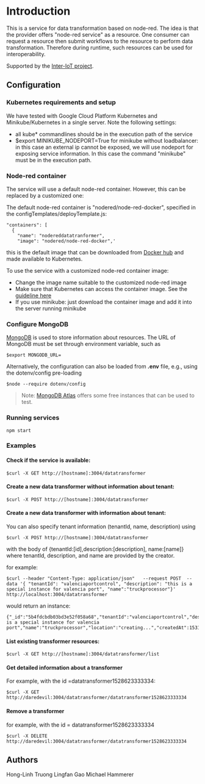 # Introduction

This is a service for data transformation based on node-red. The idea is that the provider offers "node-red service" as a resource. One consumer can request a resource then submit workflows to the resource to perform data transformation. Therefore during runtime, such resources can be used for interoperability.

Supported by the [Inter-IoT project](http://www.inter-iot-project.eu/).

## Configuration

### Kubernetes requirements and setup

We have tested with Google Cloud Platform Kubernetes and Minikube/Kubernetes  in a single server. Note the following settings:

* all kube* commandlines should be in the execution path of the service
* $export MINIKUBE_NODEPORT=True for minikube without loadbalancer: in this case an external ip cannot be exposed, we will use nodeport for exposing service information. In this case the command "minikube" must be in the execution path.

### Node-red container

The service will use a default node-red container. However, this can be replaced by a customized one:

The default node-red container is "nodered/node-red-docker", specified in the configTemplates/deployTemplate.js:

```
"containers": [
  {
    "name": "nodereddatatranformer",
    "image": "nodered/node-red-docker",'
```

this is the default image that can be downloaded from [Docker hub](https://hub.docker.com/r/nodered/node-red/) and made available to Kubernetes.

To use the service with a customized node-red container image:

* Change the image name suitable to the customized node-red image
* Make sure that Kubernetes can access the container image. See the [guideline here](https://kubernetes.io/docs/concepts/containers/images/)
* If you use minikube: just download the container image and add it into the server running minikube

### Configure MongoDB

[MongoDB](https://www.mongodb.com) is used to store information about resources. The URL of MongoDB must be set through environment variable, such as

```
$export MONGODB_URL=
```

Alternatively, the configuration can also be loaded from **.env** file, e.g., using the dotenv/config pre-loading

```
$node --require dotenv/config

```
>Note: [MongoDB Atlas](https://www.mongodb.com/cloud/atlas) offers some free instances that can be used to test.

### Running services

`npm start`

### Examples

#### Check if the service is available:
```
$curl -X GET http://[hostname]:3004/datatransformer
```

#### Create a new data transformer without information about tenant:
```
$curl -X POST http://[hostname]:3004/datatransformer
```

#### Create a new data transformer with information about tenant:

You can also specify tenant information (tenantId, name, description) using
```
$curl -X POST http://[hostname]:3004/datatransformer
```

with the body of {tenantId:[id],description:[description], name:[name]} where tenantId, description, and name are provided by the creator.

for example:
```
$curl --header "Content-Type: application/json"   --request POST  --data '{ "tenantId": "valenciaportcontrol", "description": "this is a special instance for valencia port", "name":"truckprocessor"}' http://localhost:3004/datatransformer
```
would return an instance:
```
{"_id":"5b4fdcbdb03bd3e52f058a68","tenantId":"valenciaportcontrol","description":"this is a special instance for valencia port","name":"truckprocessor","location":"creating...","createdAt":1531960508701,"datatransformerId":"datatransformer1531960508701","port":1880,"url":"pending...","__v":0}truong@daredevil:~$
```

#### List existing transformer resources:
```
$curl -X GET http://[hostname]:3004/datatransformer/list
```

#### Get detailed information about a transformer
For example, with the id =datatransformer1528623333334:

```
$curl -X GET http://daredevil:3004/datatransformer/datatransformer1528623333334
```

#### Remove a transformer

for example, with the id = datatransformer1528623333334

```
$curl -X DELETE http://daredevil:3004/datatransformer/datatransformer1528623333334
```

## Authors

Hong-Linh Truong
Lingfan Gao
Michael Hammerer
